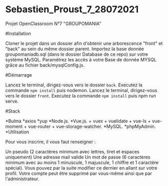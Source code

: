 # Sebastien_Proust_7_28072021

Projet OpenClassroom N°7 "GROUPOMANIA"

#Installation

Cloner le projet dans un dossier afin d'obtenir une arborescence "front" et "back" au sein du même dossier parent.
Importez la base donnée groupomaniadb.sql (dans le dossier Database de ce repo) sur votre système MySQL.
Paramétrez les accès à votre Base de donnée MYSQL grâce au fichier back/mysqlConfig.js.

#Démarrage

Lancez le terminal, dirigez-vous vers le dossier ``back``. Executez la commande ``npm install`` puis nodemon.
Lancez le terminal, dirigez-vous vers le dossier ``front``. Executez la commande ``npm install`` puis npm run serve.

#Stack

*Bulma
*axios
*yup
*Node.js.
*Vue.js. + vuex + vuelidate + vue-ls + vue-moment + vue-router + vue-storage-watcher.
*MySQL.
*phpMyAdmin.
*Utilisation

Pour vous inscrire, il vous faut renseigner :

Un pseudo (2 caractères minimum avec lettres, tiret et espaces uniquement)
Une adresse mail valide
Un mot de passe (6 caractères minimum avec au moins 1 minuscule, 1 majuscule, 1 chiffre et 1 caractère spécial). Vous pouvez par la suite modifier ce dernier en allant sur votre profil. Votre compte peut être supprimé par vous-même ainsi que par l'administrateur.
